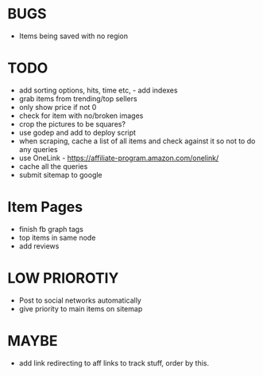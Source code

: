 BUGS
====

- Items being saved with no region

TODO
====

- add sorting options, hits, time etc, - add indexes
- grab items from trending/top sellers
- only show price if not 0
- check for item with no/broken images
- crop the pictures to be squares?
- use godep and add to deploy script
- when scraping, cache a list of all items and check against it so not to do any queries
- use OneLink - https://affiliate-program.amazon.com/onelink/
- cache all the queries
- submit sitemap to google

Item Pages
==========

- finish fb graph tags
- top items in same node
- add reviews

LOW PRIOROTIY
=============

- Post to social networks automatically
- give priority to main items on sitemap


MAYBE
=====

- add link redirecting to aff links to track stuff, order by this.
